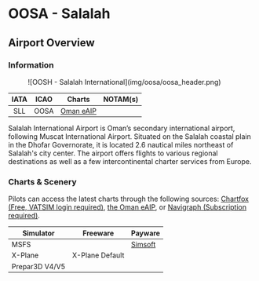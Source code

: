 # OOSA - Salalah
## Airport Overview
### Information

<figure markdown>
![OOSH - Salalah International](img/oosa/oosa_header.png)
</figure>

| IATA | ICAO | Charts | NOTAM(s) |
|:----:|:----:|:------:|:----------:|
| SLL  | OOSA | [Oman eAIP](https://aim.caa.gov.om/index-en-GB.html)    | |

Salalah International Airport is Oman’s secondary international airport, following Muscat International Airport. Situated on the Salalah coastal plain in the Dhofar Governorate, it is located 2.6 nautical miles northeast of Salalah's city center. The airport offers flights to various regional destinations as well as a few intercontinental charter services from Europe.

### Charts & Scenery
Pilots can access the latest charts through the following sources: [Chartfox (Free, VATSIM login required)](https://chartfox.org/), [the Oman eAIP](https://aim.caa.gov.om/index-en-GB.html), or [Navigraph (Subscription required)](https://navigraph.com/).

| Simulator      | Freeware                                                                                                           | Payware                            |
|----------------|--------------------------------------------------------------------------------------------------------------------|------------------------------------|
| MSFS           | | [Simsoft](https://secure.simmarket.com/simsoft-salalah-airport-msfs.phtml) |
| X-Plane        | X-Plane Default                                                                                                    | |
| Prepar3D V4/V5 | |  |